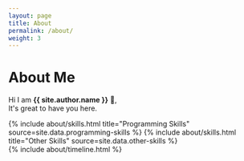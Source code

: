 ```yaml
---
layout: page
title: About
permalink: /about/
weight: 3
---
```


# **About Me**

Hi I am **{{ site.author.name }}** :wave:,<br>
It's great to have you here. 
<div class="row">
{% include about/skills.html title="Programming Skills" source=site.data.programming-skills %}
{% include about/skills.html title="Other Skills" source=site.data.other-skills %}
</div>

<div class="row">
{% include about/timeline.html %}
</div>
